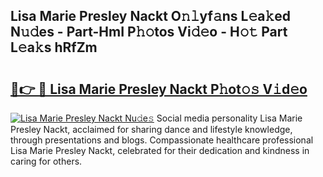 ## Lisa Marie Presley Nackt O𝚗𝚕yf𝚊ns L𝚎a𝚔ed N𝚞𝚍es - Part-HmI P𝚑𝚘tos Vi𝚍𝚎o - H𝚘𝚝 Part L𝚎a𝚔s hRfZm

# <h2><a href="http://kfdyeyk.oniu.top/?m=Lisa+Marie+Presley+Nackt">🔗👉 🔴 Lisa Marie Presley Nackt P𝚑ot𝚘𝚜 V𝚒d𝚎o</a></h2>

[![Lisa Marie Presley Nackt Nu𝚍e𝚜](https://i.imgur.com/0qMVB7G.gif)](http://kfdyeyk.oniu.top/?m=Lisa+Marie+Presley+Nackt)
Social media personality Lisa Marie Presley Nackt, acclaimed for sharing dance and lifestyle knowledge, through presentations and blogs. Compassionate healthcare professional Lisa Marie Presley Nackt, celebrated for their dedication and kindness in caring for others.  
